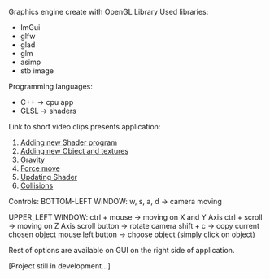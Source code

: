 Graphics engine create with OpenGL Library
Used libraries:
- ImGui
- glfw
- glad
- glm
- asimp
- stb image

Programming languages:
- C++ -> cpu app
- GLSL -> shaders

Link to short video clips presents application:
1) [Adding new Shader program](https://drive.google.com/file/d/1U9R9w_aD2HNOAUwgQmVimeYRKuD0H4SN/view?usp=sharing)
2) [Adding new Object and textures](https://drive.google.com/file/d/1GmuJa4CIsN8mLzEaRalD6SMcWuEs6Q0F/view?usp=sharing)
3) [Gravity](https://drive.google.com/file/d/15HlvgLkPD_PBbOR_4lObTds_p0wn5eZ5/view?usp=sharing)
4) [Force move](https://drive.google.com/file/d/1fA8GLqT10ePxdhLssu0r8pGiesas5F4m/view?usp=sharing)
5) [Updating Shader](https://drive.google.com/file/d/1ayAXZVgDQZTYYDfO7BOAcdnerxsB6laT/view?usp=sharing)
6) [Collisions](https://drive.google.com/file/d/1WZu4yotbxKC1KPDvx5z59qvmuj3DUhdi/view?usp=sharing)

Controls:
BOTTOM-LEFT WINDOW:
w, s, a, d -> camera moving

UPPER_LEFT WINDOW:
ctrl + mouse -> moving on X and Y Axis
ctrl + scroll -> moving on Z Axis
scroll button -> rotate camera
shift + c -> copy current chosen object
mouse left button -> choose object (simply click on object)

Rest of options are available on GUI on the right side of application.

[Project still in development...]